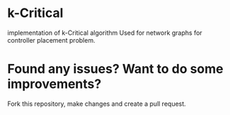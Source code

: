 # k-Critical
implementation of k-Critical algorithm
Used for network graphs for controller placement problem.

# Found any issues? Want to do some improvements?
Fork this repository, make changes and create a pull request.
